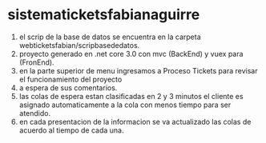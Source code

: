 # sistematicketsfabianaguirre

1. el scrip de la base de datos se encuentra en la carpeta webticketsfabian/scripbasededatos.
2. proyecto generado en .net core 3.0  con mvc (BackEnd) y vuex para (FronEnd).
3. en la parte superior de menu ingresamos a Proceso Tickets para revisar el funcionamiento del proyecto
4. a espera de sus comentarios.
5. las colas de espera estan clasificadas en 2 y 3 minutos el cliente es asignado automaticamente a la cola con menos tiempo para ser atendido.
6. en cada presentacion de la informacion se va actualizado las colas de acuerdo al tiempo de cada una.


